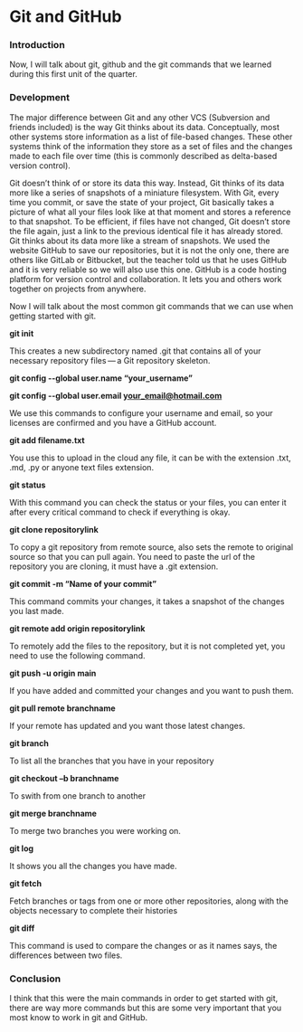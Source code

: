# Git and GitHub
### Introduction
Now, I will talk about git, github and the git commands that we learned during this first unit of the quarter.

### Development
The major difference between Git and any other VCS (Subversion and friends included) is the way Git thinks about its data. Conceptually, most other systems store information as a list of file-based changes. These other systems think of the information they store as a set of files and the changes made to each file over time (this is commonly described as delta-based version control).

Git doesn’t think of or store its data this way. Instead, Git thinks of its data more like a series of snapshots of a miniature filesystem. With Git, every time you commit, or save the state of your project, Git basically takes a picture of what all your files look like at that moment and stores a reference to that snapshot. To be efficient, if files have not changed, Git doesn’t store the file again, just a link to the previous identical file it has already stored. Git thinks about its data more like a stream of snapshots.
We used the website GitHub to save our repositories, but it is not the only one, there are others like GitLab or Bitbucket, but the teacher told us that he uses GitHub and it is very reliable so we will also use this one. GitHub is a code hosting platform for version control and collaboration. It lets you and others work together on projects from anywhere.

Now I will talk about the most common git commands that we can use when getting started with git.

**git init**

This creates a new subdirectory named .git that contains all of your necessary repository files — a Git repository skeleton.

**git config --global user.name “your_username”**

**git config --global  user.email your_email@hotmail.com**

We use this commands to configure your username and email, so your licenses are confirmed and you have a GitHub account.

**git add filename.txt**

You use this to upload in the cloud any file, it can be with the extension .txt, .md, .py or anyone text files extension.

**git status**

With this command you can check the status or your files, you can enter it after every critical command to check if everything is okay.

**git clone repositorylink**

To copy a git repository from remote source, also sets the remote to original source so that you can pull again. You need to paste the url of the repository you are cloning, it must have a .git extension.

**git commit -m “Name of your commit”**

This command commits your changes, it takes a snapshot of the changes you last made.

**git remote add origin repositorylink**

To remotely add the files to the repository, but it is not completed yet, you need to use the following command.

**git push -u origin main**

If you have added and committed your changes and you want to push them.

**git pull remote branchname**

If your remote has updated and you want those latest changes.

**git branch**

To list all the branches that you have in your repository

**git checkout –b branchname**

To swith from one branch to another

**git merge branchname**

To merge two branches you were working on.

**git log**

It shows you all the changes you have made.

**git fetch**

Fetch branches or tags from one or more other repositories, along with the objects necessary to complete their histories

**git diff**

This command is used to compare the changes or as it names says, the differences between two files.

### Conclusion
I think that this were the main commands in order to get started with git, there are way more commands but this are some very important that you most know to work in git and GitHub.
